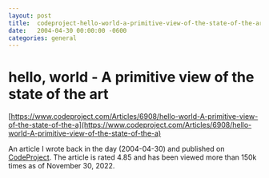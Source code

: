 ```yaml
---
layout:	post
title:	codeproject-hello-world-a-primitive-view-of-the-state-of-the-art
date:	2004-04-30 00:00:00 -0600
categories:	general
---
```


# hello, world - A primitive view of the state of the art

[https://www.codeproject.com/Articles/6908/hello-world-A-primitive-view-of-the-state-of-the-a](https://www.codeproject.com/Articles/6908/hello-world-A-primitive-view-of-the-state-of-the-a)

An article I wrote back in the day (2004-04-30) and published on [CodeProject](https://www.codeproject.com/). The article is rated 4.85 and has been viewed more than 150k times as of November 30, 2022.